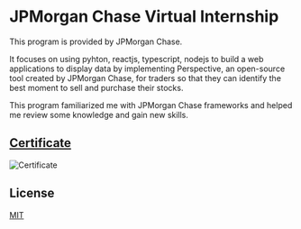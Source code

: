 # JPMorgan Chase Virtual Internship
This program is provided by JPMorgan Chase. 

It focuses on using pyhton, reactjs, typescript, nodejs to build a web applications to display data by implementing Perspective, an open-source tool created by JPMorgan Chase, for traders so that they can identify the best moment to sell and purchase their stocks. 

This program familiarized me with JPMorgan Chase frameworks and helped me review some knowledge and gain new skills.

## [Certificate](https://insidesherpa.s3.amazonaws.com/completion-certificates/JP%20Morgan/R5iK7HMxJGBgaSbvk_JPMorgan%20Chase_zEdLKmMSBsBPSazdf_completion_certificate.pdf)

![Certificate](https://user-images.githubusercontent.com/52568892/97084042-d9237c00-15d9-11eb-8bfa-f3577e00c58c.jpg)

## License

[MIT](https://github.com/minji-mia/JPMorgan-Chase-Virtual-Internship/blob/master/LICENSE)
